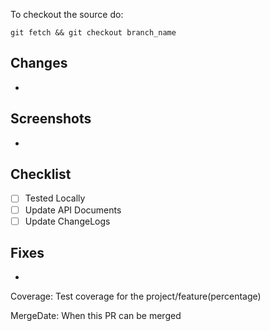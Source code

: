 To checkout the source do:
```
git fetch && git checkout branch_name
```

## Changes
-

## Screenshots
-

## Checklist
 - [ ] Tested Locally
 - [ ] Update API Documents
 - [ ] Update ChangeLogs

## Fixes
-

Coverage: Test coverage for the project/feature(percentage)

MergeDate: When this PR can be merged